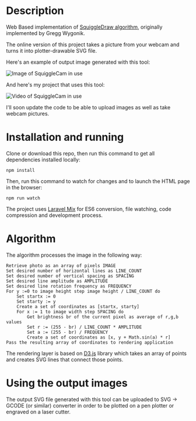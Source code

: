 # Description

Web Based implementation of [SquiggleDraw algorithm](https://github.com/gwygonik/SquiggleDraw ), originally implemented by Gregg Wygonik.

The online version of this project takes a picture from your webcam and turns it into plotter-drawable SVG file.

Here's an example of output image generated with this tool:

![Image of SquiggleCam in use](https://raw.githubusercontent.com/msurguy/SquiggleCam/master/examples/description.jpg "Image of SquiggleCam output")

And here's my project that uses this tool:

![Video of SquiggleCam in use](https://raw.githubusercontent.com/msurguy/SquiggleCam/master/examples/video2.jpg "Video of SquiggleCam in use")


I'll soon update the code to be able to upload images as well as take webcam pictures.

# Installation and running

Clone or download this repo, then run this command to get all dependencies installed locally:
```
npm install
```

Then, run this command to watch for changes and to launch the HTML page in the browser:
```
npm run watch
```

The project uses [Laravel Mix](https://github.com/JeffreyWay/laravel-mix) for ES6 conversion, file watching, code compression and development process.

# Algorithm

The algorithm processes the image in the following way:

```
Retrieve photo as an array of pixels IMAGE
Set desired number of horizontal lines as LINE_COUNT
Set desired number of vertical spacing as SPACING
Set desired line amplitude as AMPLITUDE
Set desired line rotation frequency as FREQUENCY
For y :=0 to image height step image height / LINE_COUNT do
	Set startx := 0
	Set starty := y
	Create a set of coordinates as [startx, starty]
	For x := 1 to image width step SPACING do
		Get brightness br of the current pixel as average of r,g,b values
		Set r := (255 - br) / LINE_COUNT * AMPLITUDE
		Set a := (255 - br) / FREQUENCY
		Create a set of coordinates as [x, y + Math.sin(a) * r]
Pass the resulting array of coordinates to rendering application
```

The rendering layer is based on [D3.js](https://d3js.org/) library which takes an array of points and creates SVG lines that connect those points.

# Using the output images

The output SVG file generated with this tool can be uploaded to SVG -> GCODE (or similar) converter in order to be plotted on a pen plotter or engraved on a laser cutter.
